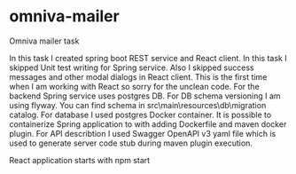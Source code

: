 # omniva-mailer
Omniva mailer task

In this task I created spring boot REST service and React client. In this task I skipped Unit test writing for Spring service. Also I skipped success messages and other modal dialogs in React client. This is the first time when I am working with React so sorry for the unclean code. For the backend Spring service uses postgres DB. For DB schema versioning I am using flyway. You can find schema in src\main\resources\db\migration catalog. For database I used postgres Docker container. It is possible to containerize  Spring application to with adding Dockerfile and maven docker plugin. For API describtion I used Swagger OpenAPI v3 yaml file which is used to generate server code stub during maven plugin execution.   

React application starts with npm start
